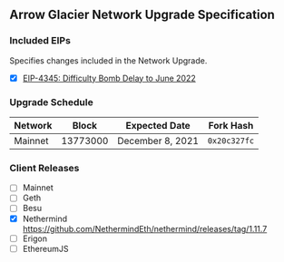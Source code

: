 ## Arrow Glacier Network Upgrade Specification

### Included EIPs
Specifies changes included in the Network Upgrade.

- [x] [EIP-4345: Difficulty Bomb Delay to June 2022](https://eips.ethereum.org/EIPS/eip-4345)

### Upgrade Schedule

| Network | Block      | Expected Date | Fork Hash    |
| --------|------------|---------------|--------------|
| Mainnet | 13773000 | December 8, 2021 | `0x20c327fc` |

### Client Releases

 - [ ]  Mainnet
   - [ ]  Geth
   - [ ]  Besu
   - [x]  Nethermind https://github.com/NethermindEth/nethermind/releases/tag/1.11.7
   - [ ]  Erigon
   - [ ]  EthereumJS 
